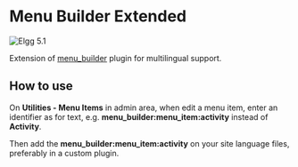 # Menu Builder Extended

![Elgg 5.1](https://img.shields.io/badge/Elgg-5.1-orange.svg?style=flat-square)

Extension of [menu_builder](https://github.com/ColdTrick/menu_builder) plugin for multilingual support.

## How to use

On **Utilities - Menu Items** in admin area, when edit a menu item, enter an identifier as for text, e.g. **menu_builder:menu_item:activity** instead of **Activity**.

Then add the **menu_builder:menu_item:activity** on your site language files, preferably in a custom plugin.

